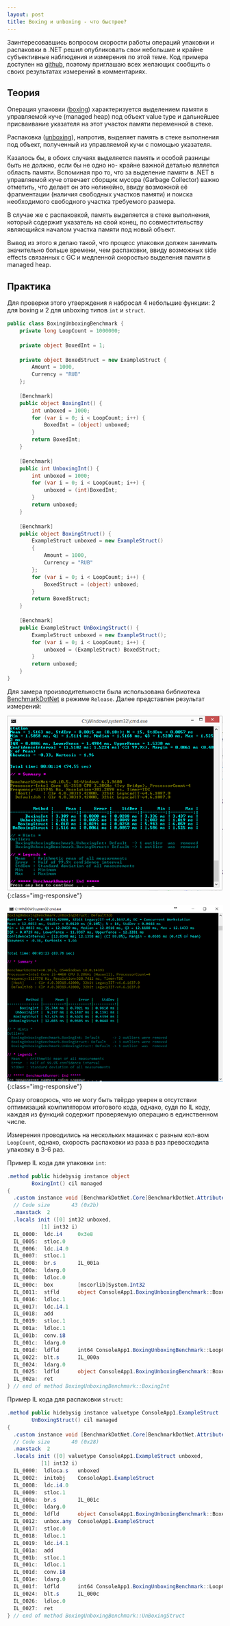 ```yaml
---
layout: post
title: Boxing и unboxing - что быстрее?
---
```


Заинтересовавшись вопросом скорости работы операций упаковки и распаковки в .NET решил опубликовать свои небольшие и крайне субъективные наблюдения и измерения по этой теме. Код примера доступен на [github](https://github.com/FSou1/BoxingUnboxingBenchmark), поэтому приглашаю всех желающих сообщить о своих результатах измерений в комментариях.

## Теория

Операция упаковки ([boxing](https://msdn.microsoft.com/en-us/library/yz2be5wk.aspx#Anchor_1)) характеризуется выделением памяти в управляемой куче (managed heap) под объект value type и дальнейшее присваивание указателя на этот участок памяти переменной в стеке.

Распаковка ([unboxing](https://msdn.microsoft.com/en-us/library/yz2be5wk.aspx#Anchor_4)), напротив, выделяет память в стеке выполнения под объект, полученный из управляемой кучи с помощью указателя. 

Казалось бы, в обоих случаях выделяется память и особой разницы быть не должно, если бы не одно но- крайне важной деталью является область памяти. Вспоминая про то, что за выделение памяти в .NET в управляемой куче отвечает сборщик мусора (Garbage Collector) важно отметить, что делает он это нелинейно, ввиду возможной её фрагментации (наличия свободных участков памяти) и поиска необходимого свободного участка требуемого размера. 

В случае же с распаковкой, память выделяется в стеке выполнения, который содержит указатель на свой конец, по совместительству являющийся началом участка памяти под новый объект.

Вывод из этого я делаю такой, что процесс упаковки должен занимать значительно больше времени, чем распаковки, ввиду возможных side effects связанных с GC и медленной скоростью выделения памяти в managed heap.

## Практика

Для проверки этого утверждения я набросал 4 небольшие функции: 2 для boxing и 2 для unboxing типов `int` и `struct`.

```c#
public class BoxingUnboxingBenchmark {
    private long LoopCount = 1000000;

    private object BoxedInt = 1;

    private object BoxedStruct = new ExampleStruct {
        Amount = 1000,
        Currency = "RUB"
    };

    [Benchmark]
    public object BoxingInt() {
        int unboxed = 1000;
        for (var i = 0; i < LoopCount; i++) {
            BoxedInt = (object) unboxed;
        }
        return BoxedInt;
    }

    [Benchmark]
    public int UnboxingInt() {
        int unboxed = 1000;
        for (var i = 0; i < LoopCount; i++) {
            unboxed = (int)BoxedInt;
        }
        return unboxed;
    }

    [Benchmark]
    public object BoxingStruct() {
        ExampleStruct unboxed = new ExampleStruct()
        {
            Amount = 1000,
            Currency = "RUB"
        };
        for (var i = 0; i < LoopCount; i++) {
            BoxedStruct = (object) unboxed;
        }
        return BoxedStruct;
    }

    [Benchmark]
    public ExampleStruct UnBoxingStruct() {
        ExampleStruct unboxed = new ExampleStruct();
        for (var i = 0; i < LoopCount; i++) {
            unboxed = (ExampleStruct) BoxedStruct;
        }
        return unboxed;
    }
}
```

Для замера производительности была использована библиотека [BenchmarkDotNet](https://github.com/dotnet/BenchmarkDotNet) в режиме `Release`. Далее представлен результат измерений:

![boxing_and_unboxing_performance](/images/post/boxing_and_unboxing_performance.png){:class="img-responsive"}

![boxing_and_unboxing_performance_second](/images/post/boxing_and_unboxing_performance_second.png){:class="img-responsive"}

Сразу оговорюсь, что не могу быть твёрдо уверен в отсутствии оптимизаций компилятором итогового кода, однако, судя по IL коду, каждая из функций содержит проверяемую операцию в единственном числе.

Измерения проводились на нескольких машинах с разным кол-вом `LoopCount`, однако, скорость распаковки из раза в раз превосходила упаковку в 3-6 раз. 

Пример IL кода для упаковки `int`:

```c#
.method public hidebysig instance object 
        BoxingInt() cil managed
{
  .custom instance void [BenchmarkDotNet.Core]BenchmarkDotNet.Attributes.BenchmarkAttribute::.ctor() = ( 01 00 00 00 ) 
  // Code size       43 (0x2b)
  .maxstack  2
  .locals init ([0] int32 unboxed,
           [1] int32 i)
  IL_0000:  ldc.i4     0x3e8
  IL_0005:  stloc.0
  IL_0006:  ldc.i4.0
  IL_0007:  stloc.1
  IL_0008:  br.s       IL_001a
  IL_000a:  ldarg.0
  IL_000b:  ldloc.0
  IL_000c:  box        [mscorlib]System.Int32
  IL_0011:  stfld      object ConsoleApp1.BoxingUnboxingBenchmark::BoxedInt
  IL_0016:  ldloc.1
  IL_0017:  ldc.i4.1
  IL_0018:  add
  IL_0019:  stloc.1
  IL_001a:  ldloc.1
  IL_001b:  conv.i8
  IL_001c:  ldarg.0
  IL_001d:  ldfld      int64 ConsoleApp1.BoxingUnboxingBenchmark::LoopCount
  IL_0022:  blt.s      IL_000a
  IL_0024:  ldarg.0
  IL_0025:  ldfld      object ConsoleApp1.BoxingUnboxingBenchmark::BoxedInt
  IL_002a:  ret
} // end of method BoxingUnboxingBenchmark::BoxingInt
```

Пример IL кода для распаковки `struct`:

```c#
.method public hidebysig instance valuetype ConsoleApp1.ExampleStruct 
        UnBoxingStruct() cil managed
{
  .custom instance void [BenchmarkDotNet.Core]BenchmarkDotNet.Attributes.BenchmarkAttribute::.ctor() = ( 01 00 00 00 ) 
  // Code size       40 (0x28)
  .maxstack  2
  .locals init ([0] valuetype ConsoleApp1.ExampleStruct unboxed,
           [1] int32 i)
  IL_0000:  ldloca.s   unboxed
  IL_0002:  initobj    ConsoleApp1.ExampleStruct
  IL_0008:  ldc.i4.0
  IL_0009:  stloc.1
  IL_000a:  br.s       IL_001c
  IL_000c:  ldarg.0
  IL_000d:  ldfld      object ConsoleApp1.BoxingUnboxingBenchmark::BoxedStruct
  IL_0012:  unbox.any  ConsoleApp1.ExampleStruct
  IL_0017:  stloc.0
  IL_0018:  ldloc.1
  IL_0019:  ldc.i4.1
  IL_001a:  add
  IL_001b:  stloc.1
  IL_001c:  ldloc.1
  IL_001d:  conv.i8
  IL_001e:  ldarg.0
  IL_001f:  ldfld      int64 ConsoleApp1.BoxingUnboxingBenchmark::LoopCount
  IL_0024:  blt.s      IL_000c
  IL_0026:  ldloc.0
  IL_0027:  ret
} // end of method BoxingUnboxingBenchmark::UnBoxingStruct
```